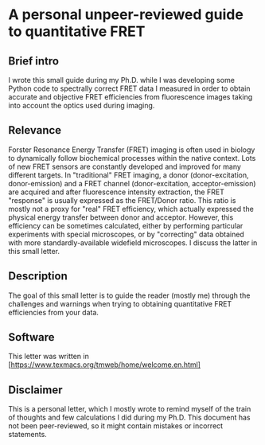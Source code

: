 # A personal unpeer-reviewed guide to quantitative FRET

## Brief intro
I wrote this small guide during my Ph.D. while I was developing some Python code to spectrally correct FRET data I measured in order to obtain accurate and objective FRET efficiencies from fluorescence images taking into account the optics used during imaging.

## Relevance
Forster Resonance Energy Transfer (FRET) imaging is often used in biology to dynamically follow biochemical processes within the native context. Lots of new FRET sensors are constantly developed and improved for many different targets. In "traditional" FRET imaging, a 
donor (donor-excitation, donor-emission) and a FRET channel (donor-excitation, acceptor-emission) are acquired and after fluorescence intensity extraction, the FRET "response" is usually expressed as the FRET/Donor ratio. This ratio is mostly not a proxy for "real" FRET efficiency, which actually expressed the physical energy transfer between donor and acceptor. However, this efficiency can be sometimes calculated, either by performing particular experiments with special microscopes, or by "correcting" data obtained with more standardly-available widefield microscopes. I discuss the latter in this small letter.

## Description
The goal of this small letter is to guide the reader (mostly me) through the challenges and warnings when trying to obtaining quantitative FRET efficiencies from your data.

## Software
This letter was written in [https://www.texmacs.org/tmweb/home/welcome.en.html]

## Disclaimer
This is a personal letter, which I mostly wrote to remind myself of the train of thoughts and few calculations I did during my Ph.D. This document has not been peer-reviewed, so it might contain mistakes or incorrect statements.
